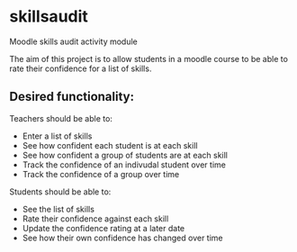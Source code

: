 # skillsaudit
Moodle skills audit activity module

 The aim of this project is to allow students in a moodle course to be able to rate their confidence for a list of skills.
 
 ## Desired functionality:
 Teachers should be able to:
 - Enter a list of skills
 - See how confident each student is at each skill
 - See how confident a group of students are at each skill
 - Track the confidence of an indivudal student over time
 - Track the confidence of a group over time
 
 Students should be able to:
 - See the list of skills
 - Rate their confidence against each skill
 - Update the confidence rating at a later date
 - See how their own confidence has changed over time
